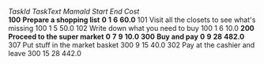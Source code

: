 *TaskId*  *TaskText*  *MamaId*  *Start*  *End*  *Cost*  
**100** **Prepare a shopping list** **0** **1** **6** **60.0** 
101 Visit all the closets to see what's missing 100 1 5 50.0 
102 Write down what you need to buy 100 1 6 10.0 
**200** **Proceed to the super market** **0** **7** **9** **10.0** 
**300** **Buy and pay** **0** **9** **28** **482.0** 
307 Put stuff in the market basket 300 9 15 40.0 
302 Pay at the cashier and leave 300 15 28 442.0 
